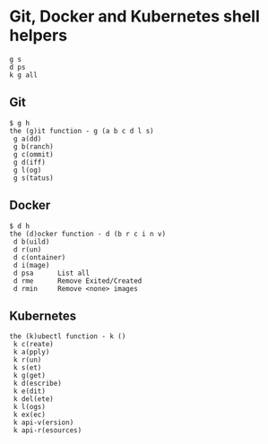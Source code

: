 # Git, Docker and Kubernetes shell helpers

```
g s
d ps
k g all
```

## Git

```
$ g h
the (g)it function - g (a b c d l s)
 g a(dd)
 g b(ranch)
 g c(ommit)
 g d(iff)
 g l(og)
 g s(tatus)
```

## Docker

```
$ d h
the (d)ocker function - d (b r c i n v)
 d b(uild)
 d r(un)
 d c(ontainer)
 d i(mage)
 d psa      List all
 d rme      Remove Exited/Created
 d rmin     Remove <none> images
```

## Kubernetes

```
the (k)ubectl function - k ()
 k c(reate)
 k a(pply)
 k r(un)
 k s(et)
 k g(get)
 k d(escribe)
 k e(dit)
 k del(ete)
 k l(ogs)
 k ex(ec)
 k api-v(ersion)
 k api-r(esources)
```
